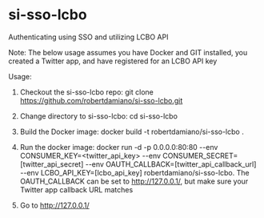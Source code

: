 # si-sso-lcbo
Authenticating using SSO and utilizing LCBO API

Note: The below usage assumes you have Docker and GIT installed, you created a Twitter app, and have registered for an LCBO API key

Usage:

1) Checkout the si-sso-lcbo repo: git clone https://github.com/robertdamiano/si-sso-lcbo.git

2) Change directory to si-sso-lcbo: cd si-sso-lcbo

3) Build the Docker image: docker build -t robertdamiano/si-sso-lcbo .

4) Run the docker image: docker run -d -p 0.0.0.0:80:80 --env CONSUMER_KEY=<twitter_api_key> --env CONSUMER_SECRET=[twitter_api_secret] --env OAUTH_CALLBACK=[twitter_api_callback_url] --env LCBO_API_KEY=[lcbo_api_key] robertdamiano/si-sso-lcbo. The OAUTH_CALLBACK can be set to http://127.0.0.1/, but make sure your Twitter app callback URL matches

5) Go to http://127.0.0.1/
